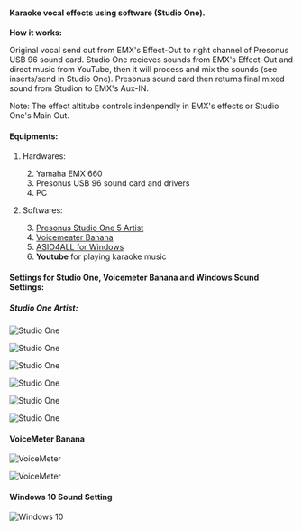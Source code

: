 #### **Karaoke vocal effects using software (Studio One).**

**How it works:**

Original vocal send out from EMX's Effect-Out to right channel of Presonus USB 96 sound card. Studio One recieves sounds from EMX's Effect-Out and direct music from YouTube, then it will process and mix the sounds (see inserts/send in Studio One). Presonus sound card then returns final mixed sound from Studion to EMX's Aux-IN.

Note: The effect altitube controls indenpendly in EMX's effects or Studio One's Main Out.

#### Equipments:

1. Hardwares:

    2. Yamaha EMX 660
    3. Presonus USB 96 sound card and drivers
    4. PC

2. Softwares:

    3. [Presonus Studio One 5 Artist](https://shop.presonus.com/Studio-One-5-Artist)
    4. [Voicemeater Banana](https://vb-audio.com/Voicemeeter/banana.htm) 
    5. [ASIO4ALL for Windows](https://www.asio4all.org/) 
    6. **Youtube** for playing karaoke music


#### Settings for Studio One, Voicemeter Banana and Windows Sound Settings:

##### Studio One Artist:


![Studio One](/images/Studio_One_0.png)

![Studio One](https://raw.githubusercontent.com/hyptechdev2015/KaraokeVocalEffects/master/images/Studio_One_01.png)

![Studio One](https://raw.githubusercontent.com/hyptechdev2015/KaraokeVocalEffects/master/images/Studio_One_1.png)

![Studio One](https://raw.githubusercontent.com/hyptechdev2015/KaraokeVocalEffects/master/images/Studio_One_2.png)

![Studio One](https://raw.githubusercontent.com/hyptechdev2015/KaraokeVocalEffects/master/images/Studio_One_3.png)

![Studio One](https://raw.githubusercontent.com/hyptechdev2015/KaraokeVocalEffects/master/images/Studio_One_4.png)

#### VoiceMeter Banana

![VoiceMeter](https://raw.githubusercontent.com/hyptechdev2015/KaraokeVocalEffects/master/images/voicemeeterpro_1.png)

![VoiceMeter](https://raw.githubusercontent.com/hyptechdev2015/KaraokeVocalEffects/master/images/voicemeeterpro_2.png)

#### Windows 10 Sound Setting
![Windows 10](https://raw.githubusercontent.com/hyptechdev2015/KaraokeVocalEffects/master/images/Windows10_sound_settings_2.png)

